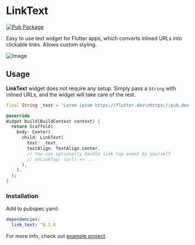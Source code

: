 # LinkText

[![Pub Package](https://img.shields.io/pub/v/link_text.svg?style=flat-square)](https://pub.dartlang.org/packages/link_text)

Easy to use text widget for Flutter apps, which converts inlined URLs into clickable links. Allows custom styling.

![Image](https://raw.githubusercontent.com/aleksanderwozniak/link_text/assets/link_text_demo.png)

## Usage

**LinkText** widget does not require any setup. Simply pass a `String` with inlined URLs, and the widget will take care of the rest.

```dart
final String _text = 'Lorem ipsum https://flutter.dev\nhttps://pub.dev';

@override
Widget build(BuildContext context) {
  return Scaffold(
    body: Center(
      child: LinkText(
        text: _text,
        textAlign: TextAlign.center,
        // You can optionally handle link tap event by yourself
        // onLinkTap: (url) => ...
      ),
    ),
  );
}
```

### Installation

Add to pubspec.yaml:

```yaml
dependencies:
  link_text: ^0.1.6
```
For more info, check out [example project](https://github.com/aleksanderwozniak/link_text/tree/master/example).
